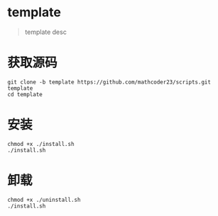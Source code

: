 # template
> template desc

# 获取源码
```shell script
git clone -b template https://github.com/mathcoder23/scripts.git template
cd template
```

# 安装
```shell script
chmod +x ./install.sh
./install.sh
```

# 卸载
```shell script
chmod +x ./uninstall.sh
./install.sh
```